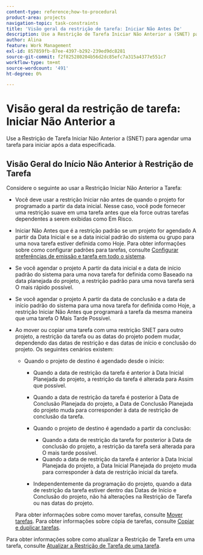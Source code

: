 ```yaml
---
content-type: reference;how-to-procedural
product-area: projects
navigation-topic: task-constraints
title: 'Visão geral da restrição de tarefa: Iniciar Não Antes De'
description: Use a Restrição de Tarefa Iniciar Não Anterior a (SNET) para agendar uma tarefa para iniciar após a data especificada.
author: Alina
feature: Work Management
exl-id: 857859fb-87ee-4397-b292-239ed9dc8281
source-git-commit: f2f825280204b56d2dc85efc7a315a4377e551c7
workflow-type: tm+mt
source-wordcount: '491'
ht-degree: 0%

---
```


# Visão geral da restrição de tarefa: Iniciar Não Anterior a

Use a Restrição de Tarefa Iniciar Não Anterior a (SNET) para agendar uma tarefa para iniciar após a data especificada.

## Visão Geral do Início Não Anterior à Restrição de Tarefa

Considere o seguinte ao usar a Restrição Iniciar Não Anterior a Tarefa:

* Você deve usar a restrição Iniciar não antes de quando o projeto for programado a partir da data inicial. Nesse caso, você pode fornecer uma restrição suave em uma tarefa antes que ela force outras tarefas dependentes a serem exibidas como Em Risco.
* Iniciar Não Antes que é a restrição padrão se um projeto for agendado A partir da Data Inicial e se a data inicial padrão do sistema ou grupo para uma nova tarefa estiver definida como Hoje. Para obter informações sobre como configurar padrões para tarefas, consulte [Configurar preferências de emissão e tarefa em todo o sistema](../../../administration-and-setup/set-up-workfront/configure-system-defaults/set-task-issue-preferences.md).

* Se você agendar o projeto A partir da data inicial e a data de início padrão do sistema para uma nova tarefa for definida como Baseado na data planejada do projeto, a restrição padrão para uma nova tarefa será O mais rápido possível.
* Se você agendar o projeto A partir da data de conclusão e a data de início padrão do sistema para uma nova tarefa for definida como Hoje, a restrição Iniciar Não Antes que programará a tarefa da mesma maneira que uma tarefa O Mais Tarde Possível.
* Ao mover ou copiar uma tarefa com uma restrição SNET para outro projeto, a restrição da tarefa ou as datas do projeto podem mudar, dependendo das datas de restrição e das datas de início e conclusão do projeto. Os seguintes cenários existem:

   * Quando o projeto de destino é agendado desde o início:

      * Quando a data de restrição da tarefa é anterior à Data Inicial Planejada do projeto, a restrição da tarefa é alterada para Assim que possível.
      * Quando a data de restrição da tarefa é posterior à Data de Conclusão Planejada do projeto, a Data de Conclusão Planejada do projeto muda para corresponder à data de restrição de conclusão da tarefa.

      * Quando o projeto de destino é agendado a partir da conclusão:

         * Quando a data de restrição da tarefa for posterior à Data de conclusão do projeto, a restrição da tarefa será alterada para O mais tarde possível.
         * Quando a data de restrição da tarefa é anterior à Data Inicial Planejada do projeto, a Data Inicial Planejada do projeto muda para corresponder à data de restrição inicial da tarefa.
      * Independentemente da programação do projeto, quando a data de restrição da tarefa estiver dentro das Datas de Início e Conclusão do projeto, não há alterações na Restrição de Tarefa ou nas datas do projeto.

   Para obter informações sobre como mover tarefas, consulte [Mover tarefas](../../../manage-work/tasks/manage-tasks/move-tasks.md). Para obter informações sobre cópia de tarefas, consulte [Copiar e duplicar tarefas](../../../manage-work/tasks/manage-tasks/copy-and-duplicate-tasks.md).

Para obter informações sobre como atualizar a Restrição de Tarefa em uma tarefa, consulte [Atualizar a Restrição de Tarefa de uma tarefa](../../../manage-work/tasks/task-constraints/update-task-constraint-of-task.md).

<!--
<div data-mc-conditions="QuicksilverOrClassic.Draft mode">
<h2>Use the Start No Earlier Than Task Constraint</h2>
<p>(NOTE:&nbsp;replaced with new article linked above)&nbsp;</p>
<p>To update the Task Constraint to Start No Later Than:</p>
<ol>
<li value="1">Go to a task whose Task Constraint you want to update.</li>
<li value="2"> <p data-mc-conditions="QuicksilverOrClassic.Quicksilver">Click the <strong>More</strong> icon <img src="assets/qs-more-icon-on-an-object.png"> next to the task name, then click <strong>Edit</strong>.</p> </li>
<li value="3">In the <strong>Overview</strong> section, expand the <strong>Task Constraint</strong> drop-down menu.</li>
<li value="4"> <p>Select <strong>Start No Earlier Than</strong>.</p> </li>
<li value="5"> <p>Specify a <strong>Planned Start Date</strong>.</p> <p>This is the date by which the task must start, and not earlier than this date. </p> </li>
<li value="6">Click <strong>Save Changes</strong>.</li>
</ol>
</div>
-->
